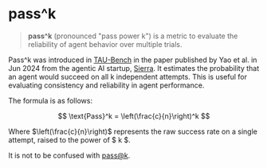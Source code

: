 # pass^k

> **pass^k** (pronounced "pass power k") is a metric to evaluate the reliability of agent behavior over multiple trials.

Pass^k was introduced in [TAU-Bench](../agentic/taubench.md) in the paper published by Yao et al. in Jun 2024 from the agentic AI startup, [Sierra](https://sierra.ai/). It estimates the probability that an agent would succeed on all k independent attempts. This is useful for evaluating consistency and reliability in agent performance.

The formula is as follows:

$$
\text{Pass}^k = \left(\frac{c}{n}\right)^k
$$

Where $\left(\frac{c}{n}\right)$ represents the raw success rate on a single attempt, raised to the power of $ k $.

It is not to be confused with [pass@k](../metrics/pass@k.md).